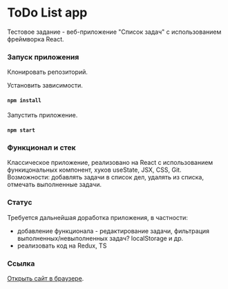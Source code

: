 # ToDo List app
Тестовое задание - веб-приложение "Список задач" с использованием фреймворка React.


### Запуск приложения

Клонировать репозиторий.

Установить зависимости.

#### `npm install`

Запустить приложение.

#### `npm start`

### Функционал и стек
Классическое приложение, реализовано на React с использованием функицональных компонент, хуков useState, JSX, CSS, Git. Возможности: добавлять задачи в список дел, удалять из списка, отмечать выполненные задачи.

### Статус
Требуется дальнейшая доработка приложения, в частности:  
- добавление функционала - редактирование задачи, фильтрация выполненных/невыполненных задач? localStorage и др. 
- реализовать код на Redux, TS

### Cсылка

 [Открыть сайт в браузере](https://helenakai.github.io/todolist-app/).





